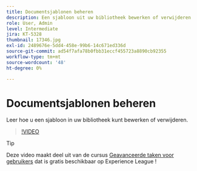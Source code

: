 ```yaml
---
title: Documentsjablonen beheren
description: Een sjabloon uit uw bibliotheek bewerken of verwijderen
role: User, Admin
level: Intermediate
jira: KT-5328
thumbnail: 17346.jpg
exl-id: 2489676e-5dd4-458e-99b6-14c671ed336d
source-git-commit: ad54f7afa78b0fbb31eccf455723a8890cb92355
workflow-type: tm+mt
source-wordcount: '48'
ht-degree: 0%

---
```


# Documentsjablonen beheren

Leer hoe u een sjabloon in uw bibliotheek kunt bewerken of verwijderen.

>[!VIDEO](https://video.tv.adobe.com/v/342567?quality=12&learn=on&hidetitle=true)

>[!TIP]
>
>Deze video maakt deel uit van de cursus [Geavanceerde taken voor gebruikers](https://experienceleague.adobe.com/?recommended=Sign-U-1-2020.3) dat is gratis beschikbaar op Experience League !